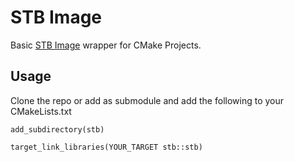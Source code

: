 # STB Image
Basic [STB Image](https://github.com/nothings/stb.git) wrapper for CMake Projects.

## Usage

Clone the repo or add as submodule and add the following to your CMakeLists.txt

```
add_subdirectory(stb)

target_link_libraries(YOUR_TARGET stb::stb)
```